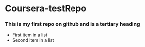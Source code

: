 # Coursera-testRepo
### This is my first repo on github and is a tertiary heading
* First item in a list
* Second item in a list
